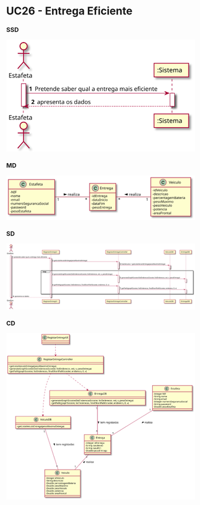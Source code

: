 # UC26 - Entrega Eficiente

### SSD
![EntregaEficienteSSD.svg](EntregaEficienteSSD.svg)

### MD
![EntregaEficienteMD.svg](EntregaEficienteMD.svg)

### SD
![EntregaEficienteSD.svg](EntregaEficienteSD.svg)

### CD
![EntregaEficienteCD.svg](EntregaEficienteCD.svg)